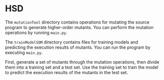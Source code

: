 # HSD

The `mutationTool` directory contains operations for mutating the source program to generate higher-order mutants. You can perform the mutation operations by running `main.py`.

The `trainModelSOM` directory contains files for training models and predicting the execution results of mutants. You can run the program by executing `main.py`.

First, generate a set of mutants through the mutation operations, then divide them into a training set and a test set. Use the training set to train the model to predict the execution results of the mutants in the test set.